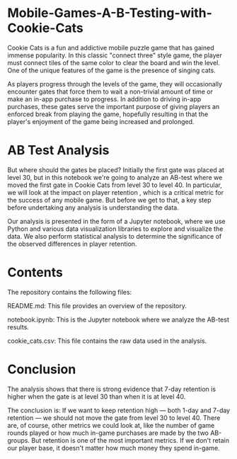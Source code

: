 # Mobile-Games-A-B-Testing-with-Cookie-Cats
Cookie Cats is a fun and addictive mobile puzzle game that has gained immense popularity. In this classic "connect three" style game, the player must connect tiles of the same color to clear the board and win the level. One of the unique features of the game is the presence of singing cats. 

As players progress through the levels of the game, they will occasionally encounter gates that force them to wait a non-trivial amount of time or make an in-app purchase to progress. In addition to driving in-app purchases, these gates serve the important purpose of giving players an enforced break from playing the game, hopefully resulting in that the player's enjoyment of the game being increased and prolonged.

# AB Test Analysis
But where should the gates be placed? Initially the first gate was placed at level 30, but in this notebook we're going to analyze an AB-test where we moved the first gate in Cookie Cats from level 30 to level 40. In particular, we will look at the impact on player retention , which is a critical metric for the success of any mobile game. But before we get to that, a key step before undertaking any analysis is understanding the data.

Our analysis is presented in the form of a Jupyter notebook, where we use Python and various data visualization libraries to explore and visualize the data. We also perform statistical analysis to determine the significance of the observed differences in player retention.

# Contents
The repository contains the following files:

README.md: This file provides an overview of the repository.

notebook.ipynb: This is the Jupyter notebook where we analyze the AB-test results.

cookie_cats.csv: This file contains the raw data used in the analysis.

# Conclusion
The analysis shows that there is strong evidence that 7-day retention is higher when the gate is at level 30 than when it is at level 40. 

The conclusion is: If we want to keep retention high — both 1-day and 7-day retention — we should not move the gate from level 30 to level 40. There are, of course, other metrics we could look at, like the number of game rounds played or how much in-game purchases are made by the two AB-groups. But retention is one of the most important metrics. If we don't retain our player base, it doesn't matter how much money they spend in-game.
